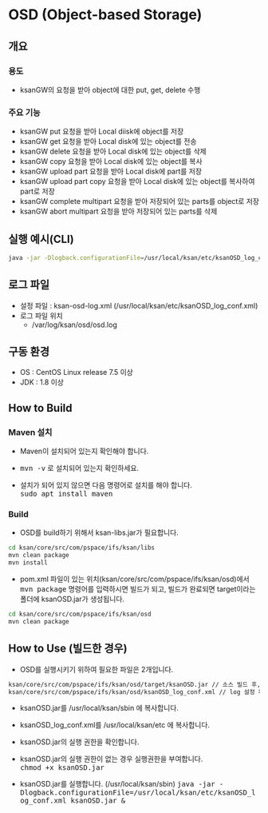 # OSD (Object-based Storage)

## 개요

### 용도
* ksanGW의 요청을 받아 object에 대한 put, get, delete 수행

### 주요 기능
* ksanGW put 요청을 받아 Local diisk에 object를 저장
* ksanGW get 요청을 받아 Local disk에 있는 object를 전송
* ksanGW delete 요청을 받아 Local disk에 있는 object를 삭제
* ksanGW copy 요청을 받아 Local disk에 있는 object를 복사
* ksanGW upload part 요청을 받아 Local disk에 part를 저장
* ksanGW upload part copy 요청을 받아 Local disk에 있는 object를 복사하여 part로 저장
* ksanGW complete multipart 요청을 받아 저장되어 있는 parts를 object로 저장
* ksanGW abort multipart 요청을 받아 저장되어 있는 parts를 삭제

## 실행 예시(CLI)
```bash
java -jar -Dlogback.configurationFile=/usr/local/ksan/etc/ksanOSD_log_conf.xml ksanOSD.jar &
```

## 로그 파일
* 설정 파일 : ksan-osd-log.xml (/usr/local/ksan/etc/ksanOSD_log_conf.xml)
* 로그 파일 위치
  * /var/log/ksan/osd/osd.log

## 구동 환경

* OS : CentOS Linux release 7.5 이상
* JDK : 1.8 이상

## How to Build

### Maven 설치
* Maven이 설치되어 있는지 확인해야 합니다.

* <kbd>mvn -v</kbd> 로 설치되어 있는지 확인하세요.

* 설치가 되어 있지 않으면 다음 명령어로 설치를 해야 합니다. <br> 
<kbd>sudo apt install maven</kbd>

### Build
* OSD를 build하기 위해서 ksan-libs.jar가 필요합니다. 
```bash
cd ksan/core/src/com/pspace/ifs/ksan/libs
mvn clean package
mvn install
```
* pom.xml 파일이 있는 위치(ksan/core/src/com/pspace/ifs/ksan/osd)에서 <kbd>mvn package</kbd> 명령어를 입력하시면 빌드가 되고, 빌드가 완료되면 target이라는 폴더에 ksanOSD.jar가 생성됩니다.
```bash
cd ksan/core/src/com/pspace/ifs/ksan/osd
mvn clean package
```

## How to Use (빌드한 경우)

* OSD를 실행시키기 위하여 필요한 파일은 2개입니다.
```bash
ksan/core/src/com/pspace/ifs/ksan/osd/target/ksanOSD.jar // 소스 빌드 후, 생성된 실행 파일	
ksan/core/src/com/pspace/ifs/ksan/osd/ksanOSD_log_conf.xml // log 설정 파일
```

* ksanOSD.jar를 /usr/local/ksan/sbin 에 복사합니다.
* ksanOSD_log_conf.xml를 /usr/local/ksan/etc 에 복사합니다.

* ksanOSD.jar의 실행 권한을 확인합니다.
 * ksanOSD.jar의 실행 권한이 없는 경우 실행권한을 부여합니다. <br>
 <kbd>chmod +x ksanOSD.jar</kbd>
 
* ksanOSD.jar를 실행합니다. (/usr/local/ksan/sbin)
<kbd>java -jar -Dlogback.configurationFile=/usr/local/ksan/etc/ksanOSD_log_conf.xml ksanOSD.jar &</kbd>
